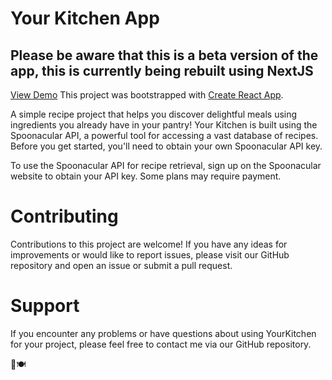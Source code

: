 # Your Kitchen App

## Please be aware that this is a beta version of the app, this is currently being rebuilt using NextJS 
<a href="https://timely-daifuku-cb8c95.netlify.app/">View Demo</a>
This project was bootstrapped with [Create React App](https://github.com/facebook/create-react-app).

A simple recipe project that helps you discover delightful meals using ingredients you already have in your pantry! Your Kitchen is built using the Spoonacular API, a powerful tool for accessing a vast database of recipes. Before you get started, you'll need to obtain your own Spoonacular API key.

To use the Spoonacular API for recipe retrieval, sign up on the Spoonacular website to obtain your API key. Some plans may require payment.

# Contributing
Contributions to this project are welcome! If you have any ideas for improvements or would like to report issues, please visit our GitHub repository and open an issue or submit a pull request.

# Support
If you encounter any problems or have questions about using YourKitchen for your project, please feel free to contact me via our GitHub repository.

🍳🍽️

